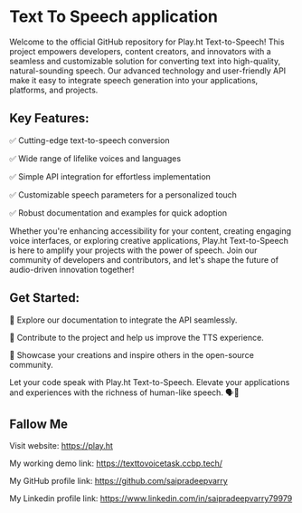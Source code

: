 # Text To Speech application 

Welcome to the official GitHub repository for Play.ht Text-to-Speech! This project empowers developers, content creators, and innovators with a seamless and customizable solution for converting text into high-quality, natural-sounding speech. Our advanced technology and user-friendly API make it easy to integrate speech generation into your applications, platforms, and projects.

## Key Features:
✅ Cutting-edge text-to-speech conversion

✅ Wide range of lifelike voices and languages

✅ Simple API integration for effortless implementation

✅ Customizable speech parameters for a personalized touch

✅ Robust documentation and examples for quick adoption

Whether you're enhancing accessibility for your content, creating engaging voice interfaces, or exploring creative applications, Play.ht Text-to-Speech is here to amplify your projects with the power of speech. Join our community of developers and contributors, and let's shape the future of audio-driven innovation together!

## Get Started:
🔗 Explore our documentation to integrate the API seamlessly.

🔧 Contribute to the project and help us improve the TTS experience.

🚀 Showcase your creations and inspire others in the open-source community.

Let your code speak with Play.ht Text-to-Speech. Elevate your applications and experiences with the richness of human-like speech. 🗣️🚀
## Fallow Me
Visit website: https://play.ht

My working demo link: https://texttovoicetask.ccbp.tech/

My GitHub profile link: https://github.com/saipradeepvarry

My Linkedin profile link: https://www.linkedin.com/in/saipradeepvarry79979

